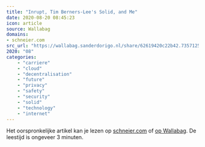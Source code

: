 ```yaml
---
title: "Inrupt, Tim Berners-Lee's Solid, and Me"
date: 2020-08-20 08:45:23
icon: article
source: Wallabag
domains:
- schneier.com
src_url: "https://wallabag.sanderdorigo.nl/share/62619420c22b42.73571259"
2020: "08"
categories:
    - "carriere"
    - "cloud"
    - "decentralisation"
    - "future"
    - "privacy"
    - "safety"
    - "security"
    - "solid"
    - "technology"
    - "internet"
---
```

Het oorspronkelijke artikel kan je lezen op [schneier.com](https://www.schneier.com/blog/archives/2020/02/inrupt_tim_bern.html) of [op Wallabag](https://wallabag.sanderdorigo.nl/share/62619420c22b42.73571259). De leestijd is ongeveer 3 minuten.